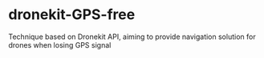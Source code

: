 # dronekit-GPS-free
Technique based on Dronekit API, aiming to provide navigation solution for drones when losing GPS signal
